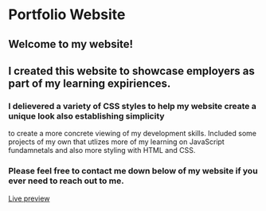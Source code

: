 # Portfolio Website
## Welcome to my website! 

## I created this website to showcase employers as part of my learning expiriences.

### I delievered a variety of CSS styles to help my website create a unique look also establishing simplicity
to create a more concrete viewing of my development skills.
Included some projects of my own that utlizes more of my learning on JavaScript fundamnetals and also more styling with
HTML and CSS.

### Please feel free to contact me down below of my website if you ever need to reach out to me. 
[Live preview](https://hoisinb0i.github.io/Portfolio_Website/)
